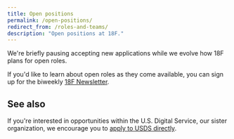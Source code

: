 ```yaml
---
title: Open positions
permalink: /open-positions/
redirect_from: /roles-and-teams/
description: "Open positions at 18F."
---
```


We're briefly pausing accepting new applications while we evolve how 18F plans for open roles.

If you'd like to learn about open roles as they come available, you can sign up for the biweekly [18F Newsletter](https://18f.gsa.gov/#newsletter).

## See also

If you're interested in opportunities within the U.S. Digital Service, our sister organization, we encourage you to [apply to USDS directly](https://www.usds.gov/join).
